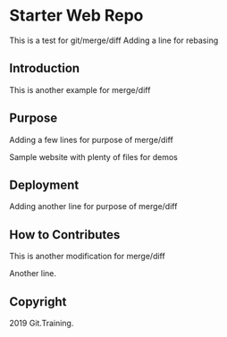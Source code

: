 # Starter Web Repo

This is a test for git/merge/diff
Adding a line for rebasing

## Introduction

This is another example for merge/diff

## Purpose

Adding a few lines for purpose of merge/diff

Sample website with plenty of files for demos

## Deployment

Adding another line for purpose of merge/diff

## How to Contributes

This is another modification for merge/diff

Another line. 

## Copyright

2019 Git.Training.
